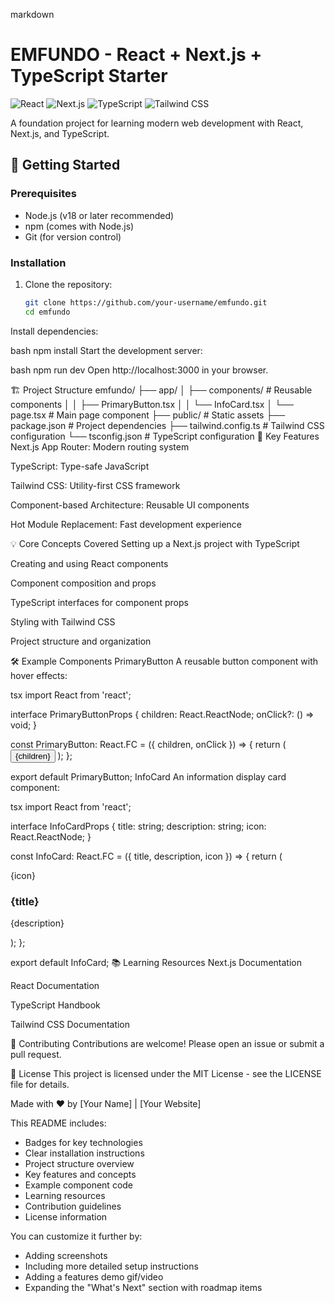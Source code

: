 markdown
# EMFUNDO - React + Next.js + TypeScript Starter

![React](https://img.shields.io/badge/React-20232A?style=for-the-badge&logo=react&logoColor=61DAFB)
![Next.js](https://img.shields.io/badge/Next.js-000000?style=for-the-badge&logo=nextdotjs&logoColor=white)
![TypeScript](https://img.shields.io/badge/TypeScript-007ACC?style=for-the-badge&logo=typescript&logoColor=white)
![Tailwind CSS](https://img.shields.io/badge/Tailwind_CSS-38B2AC?style=for-the-badge&logo=tailwind-css&logoColor=white)

A foundation project for learning modern web development with React, Next.js, and TypeScript.

## 🚀 Getting Started

### Prerequisites

- Node.js (v18 or later recommended)
- npm (comes with Node.js)
- Git (for version control)

### Installation

1. Clone the repository:
   ```bash
   git clone https://github.com/your-username/emfundo.git
   cd emfundo
Install dependencies:

bash
npm install
Start the development server:

bash
npm run dev
Open http://localhost:3000 in your browser.

🏗️ Project Structure
emfundo/
├── app/
│   ├── components/         # Reusable components
│   │   ├── PrimaryButton.tsx
│   │   └── InfoCard.tsx
│   └── page.tsx            # Main page component
├── public/                 # Static assets
├── package.json            # Project dependencies
├── tailwind.config.ts      # Tailwind CSS configuration
└── tsconfig.json           # TypeScript configuration
🧩 Key Features
Next.js App Router: Modern routing system

TypeScript: Type-safe JavaScript

Tailwind CSS: Utility-first CSS framework

Component-based Architecture: Reusable UI components

Hot Module Replacement: Fast development experience

💡 Core Concepts Covered
Setting up a Next.js project with TypeScript

Creating and using React components

Component composition and props

TypeScript interfaces for component props

Styling with Tailwind CSS

Project structure and organization

🛠️ Example Components
PrimaryButton
A reusable button component with hover effects:

tsx
import React from 'react';

interface PrimaryButtonProps {
  children: React.ReactNode;
  onClick?: () => void;
}

const PrimaryButton: React.FC<PrimaryButtonProps> = ({ children, onClick }) => {
  return (
    <button
      onClick={onClick}
      className="px-6 py-2 bg-blue-600 text-white rounded-lg hover:bg-blue-700 transition-colors"
    >
      {children}
    </button>
  );
};

export default PrimaryButton;
InfoCard
An information display card component:

tsx
import React from 'react';

interface InfoCardProps {
  title: string;
  description: string;
  icon: React.ReactNode;
}

const InfoCard: React.FC<InfoCardProps> = ({ title, description, icon }) => {
  return (
    <div className="border rounded-lg p-6 shadow-sm hover:shadow-md transition-shadow max-w-sm">
      <div className="text-blue-500 text-3xl mb-4">{icon}</div>
      <h3 className="text-xl font-semibold mb-2">{title}</h3>
      <p className="text-gray-600">{description}</p>
    </div>
  );
};

export default InfoCard;
📚 Learning Resources
Next.js Documentation

React Documentation

TypeScript Handbook

Tailwind CSS Documentation

🤝 Contributing
Contributions are welcome! Please open an issue or submit a pull request.

📄 License
This project is licensed under the MIT License - see the LICENSE file for details.

Made with ❤️ by [Your Name] | [Your Website]


This README includes:
- Badges for key technologies
- Clear installation instructions
- Project structure overview
- Key features and concepts
- Example component code
- Learning resources
- Contribution guidelines
- License information

You can customize it further by:
- Adding screenshots
- Including more detailed setup instructions
- Adding a features demo gif/video
- Expanding the "What's Next" section with roadmap items
